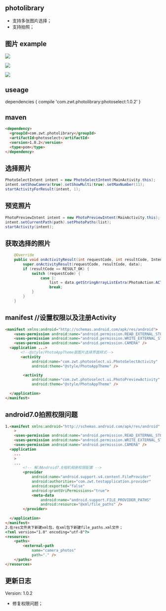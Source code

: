 ## photolibrary

- 支持多张图片选择；
- 支持拍照；

## 图片 example
![](https://github.com/zhangweitao521/photolibrary/raw/master/screen/TIM图片20180315120703.jpg)

![](http://github.com/zhangweitao521/photolibrary/raw/master/screen/TIM图片20180315120657.jpg)

![](http://github.com/zhangweitao521/photolibrary/raw/master/screen/TIM图片20180315120708.jpg)

## useage

dependencies {
   compile 'com.zwt.photolibrary:photoselect:1.0.2'
}

## maven
```html
<dependency>
  <groupId>com.zwt.photolibrary</groupId>
  <artifactId>photoselect</artifactId>
  <version>1.0.2</version>
  <type>pom</type>
</dependency>
```
## 选择照片
```java
PhotoSelectIntent intent = new PhotoSelectIntent(MainActivity.this);  
intent.setShowCamera(true).setShowMulti(true).setMaxNumber(11);  
startActivityForResult(intent, 1);
```
## 预览照片
```java
PhotoPreviewIntent intent = new PhotoPreviewIntent(MainActivity.this);  
intent.setCurrentPath(path).setPhotoPaths(list);  
startActivity(intent);
```
## 获取选择的照片
```java
    @Override
    public void onActivityResult(int requestCode, int resultCode, Intent data) {  
        super.onActivityResult(requestCode, resultCode, data);  
        if (resultCode == RESULT_OK) {  
            switch (requestCode) {  
                case 1:  
                    list = data.getStringArrayListExtra(PhotoAction.ACTION_RESULT_LIST);  
                    break;  
            }  
        }  
    }
```
## manifest //设置权限以及注册Activity
```html
<manifest xmlns:android="http://schemas.android.com/apk/res/android">  
    <uses-permission android:name="android.permission.READ_EXTERNAL_STORAGE"/>  
    <uses-permission android:name="android.permission.WRITE_EXTERNAL_STORAGE"/>  
    <uses-permission android:name="android.permission.CAMERA" />  
  <application ...>  
       <!--@style/PhotoAppTheme是图片选择界面样式-->  
       <activity  
            android:name="com.zwt.photoselect.ui.PhotoSelectActivity"  
            android:theme="@style/PhotoAppTheme" />  

        <activity  
            android:name="com.zwt.photoselect.ui.PhotoPreviewActivity"  
            android:theme="@style/PhotoAppTheme" />  
    
  </application>  
</manifest> 
```
## android7.0拍照权限问题
```html
1.<manifest xmlns:android="http://schemas.android.com/apk/res/android"
    >
    <uses-permission android:name="android.permission.READ_EXTERNAL_STORAGE"/>
    <uses-permission android:name="android.permission.WRITE_EXTERNAL_STORAGE"/>
    <uses-permission android:name="android.permission.CAMERA" />
  <application
    ...
    >
    ...
        <!-- 解决Android7.0相机相册权限配置 -->
        <provider
            android:name="android.support.v4.content.FileProvider"
            android:authorities="com.zwt.testapplication.provider"
            android:exported="false"
            android:grantUriPermissions="true">
            <meta-data
                android:name="android.support.FILE_PROVIDER_PATHS"
                android:resource="@xml/file_paths" />
        </provider>
    
  </application>
</manifest>
2.在res文件夹下新建xml包，在xml包下新建file_paths.xml文件；
<?xml version="1.0" encoding="utf-8"?>
<resources>
    <paths>
        <external-path
            name="camera_photos"
            path="." />
    </paths>
</resources>
```
## 更新日志
Version: 1.0.2
- 修复权限问题；
